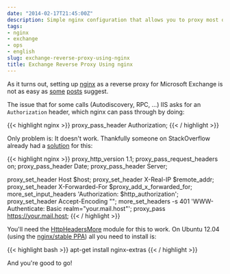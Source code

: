 ```yaml
---
date: "2014-02-17T21:45:00Z"
description: Simple nginx configuration that allows you to proxy most of Microsoft Exchange.
tags:
- nginx
- exchange
- ops
- english
slug: exchange-reverse-proxy-using-nginx
title: Exchange Reverse Proxy Using nginx
---
```


As it turns out, setting up [nginx](http://nginx.org) as a reverse proxy for Microsoft Exchange is not as easy as [some](http://blog.friedlandreas.net/2013/07/reverseproxy-fur-eas-exchange-activesync-und-owa-outlookwebapp-mit-nginx/) [posts](http://www.administrator.de/wissen/ngnix-als-reverse-proxy-für-exchange-2010-192711.html) suggest.

The issue that for some calls (Autodiscovery, RPC, …) IIS asks for an `Authorization` header, which nginx can pass through by doing:

{{< highlight nginx >}}
proxy_pass_header Authorization;
{{< / highlight >}}

Only problem is: It doesn't work. Thankfully someone on StackOverflow already had a [solution](http://stackoverflow.com/a/19714696) for this:

{{< highlight nginx >}}
proxy_http_version 1.1;
proxy_pass_request_headers on;
proxy_pass_header Date;
proxy_pass_header Server;

proxy_set_header Host $host;
proxy_set_header X-Real-IP $remote_addr;
proxy_set_header X-Forwarded-For $proxy_add_x_forwarded_for;
more_set_input_headers 'Authorization: $http_authorization';
proxy_set_header Accept-Encoding "";
more_set_headers -s 401 'WWW-Authenticate: Basic realm="your.mail.host"';
proxy_pass https://your.mail.host;
{{< / highlight >}}

You'll need the [HttpHeadersMore](http://wiki.nginx.org/HttpHeadersMoreModule) module for this to work. On Ubuntu 12.04 (using the [nginx/stable PPA](https://launchpad.net/~nginx/+archive/stable)) all you need to install is:

{{< highlight bash >}}
apt-get install nginx-extras
{{< / highlight >}}

And you're good to go!
